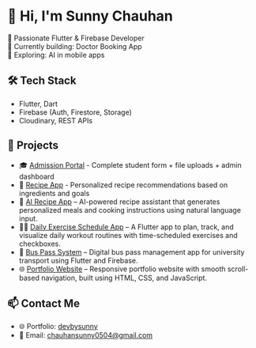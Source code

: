 # 👋 Hi, I'm Sunny Chauhan

🎯 Passionate Flutter & Firebase Developer  
💼 Currently building: Doctor Booking App  
🌱 Exploring: AI in mobile apps  

## 🛠 Tech Stack
- Flutter, Dart
- Firebase (Auth, Firestore, Storage)
- Cloudinary, REST APIs

## 🚀 Projects
- 🎓 [Admission Portal](https://github.com/devbysunny/AdmissionPortal) - Complete student form + file uploads + admin dashboard  
- 🍲 [Recipe App](https://github.com/devbysunny/RecipeApp) - Personalized recipe recommendations based on ingredients and goals
- 🤖 [AI Recipe App](https://github.com/devbysunny/ai_recipe_app) – AI-powered recipe assistant that generates personalized meals and cooking instructions using natural language input.
- 🏋️‍♂️ [Daily Exercise Schedule App](https://github.com/devbysunny/daily_exercise_schedule_app) – A Flutter app to plan, track, and visualize daily workout routines with time-scheduled exercises and checkboxes.
- 🚌 [Bus Pass System](https://github.com/devbysunny/mu_bus_pass) – Digital bus pass management app for university transport using Flutter and Firebase.
- 🌐 [Portfolio Website](https://github.com/devbysunny/portfolio_website) – Responsive portfolio website with smooth scroll-based navigation, built using HTML, CSS, and JavaScript.

## 📫 Contact Me
- 🌐 Portfolio: [devbysunny](https://devbysunny.netlify.app/)
- 📧 Email: chauhansunny0504@gmail.com
